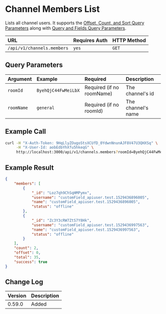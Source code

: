 # Channel Members List

Lists all channel users. It supports the [Offset, Count, and Sort Query Parameters](../../offset-and-count-and-sort-info/) along with [Query and Fields Query Parameters](../../query-and-fields-info/).

| URL | Requires Auth | HTTP Method |
| :--- | :--- | :--- |
| `/api/v1/channels.members` | `yes` | `GET` |

## Query Parameters

| Argument   | Example             | Required                  | Description        |
| :--------- | :------------------ | :------------------------ | :----------------- |
| `roomId`   | `ByehQjC44FwMeiLbX` | Required (if no roomName) | The channel's id   |
| `roomName` | `general`           | Required (if no roomId)   | The channel's name |

## Example Call

```bash
curl -H "X-Auth-Token: 9HqLlyZOugoStsXCUfD_0YdwnNnunAJF8V47U3QHXSq" \
     -H "X-User-Id: aobEdbYhXfu5hkeqG" \
     http://localhost:3000/api/v1/channels.members?roomId=ByehQjC44FwMeiLbX&count=2
```

## Example Result

```json
{
    "members": [
        {
            "_id": "Loz7qh9ChSqHMPymx",
            "username": "customField_apiuser.test.1529436896005",
            "name": "customField_apiuser.test.1529436896005",
            "status": "offline"
        },
        {
            "_id": "Zc3Y3cRW7ZtS7Y8Hk",
            "username": "customField_apiuser.test.1529436997563",
            "name": "customField_apiuser.test.1529436997563",
            "status": "offline"
        }
    ],
    "count": 2,
    "offset": 0,
    "total": 35,
    "success": true
}
```

## Change Log

| Version | Description |
| :--- | :--- |
| 0.59.0 | Added |
